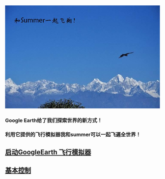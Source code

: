 

![和Summer一起飞翔](/imgs/fly01.jpg)

### Google Earth给了我们探索世界的新方式！
### 利用它提供的飞行模拟器我和summer可以一起飞遍全世界！

## [启动GoogleEarth 飞行模拟器](startGESim.md)
## [基本控制](basicCtrlSpecify.md)
